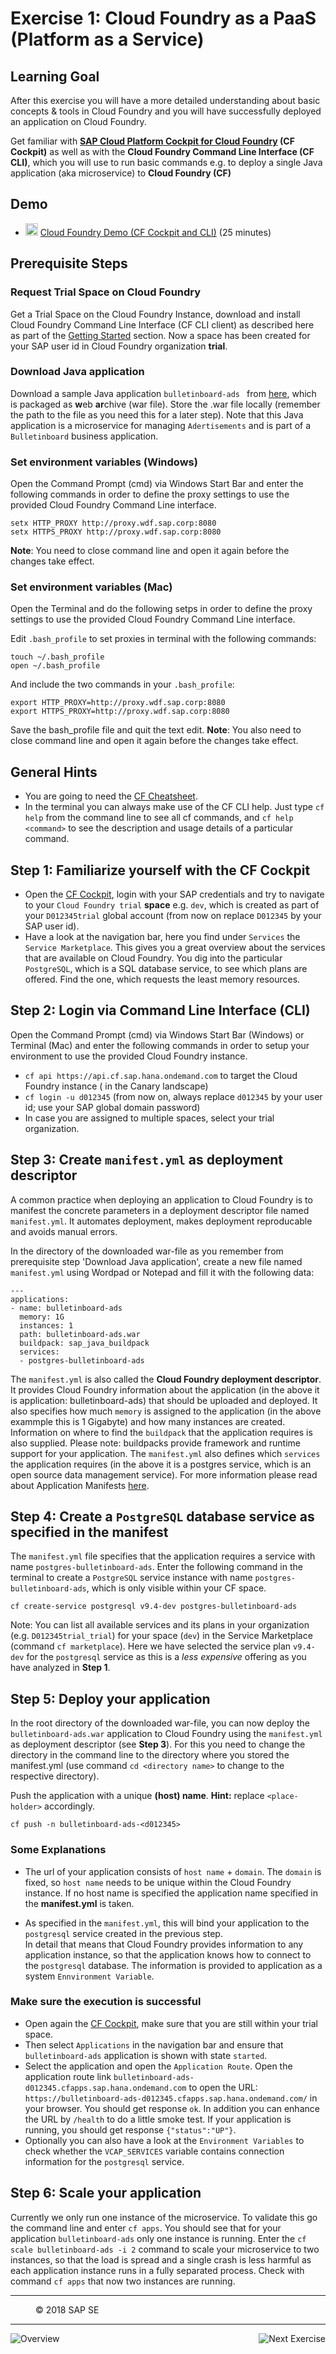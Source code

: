 # Exercise 1: Cloud Foundry as a PaaS (Platform as a Service)

## Learning Goal
After this exercise you will have a more detailed understanding about basic concepts & tools in Cloud Foundry and you will have successfully deployed an application on Cloud Foundry.

Get familiar with **[SAP Cloud Platform Cockpit for Cloud Foundry](https://help.cf.sap.hana.ondemand.com/frameset.htm?7bc6369a68b14833bdb741a12141d70a.html#loio3527b8af78814cbdbd719cb7f7bca1d6) (CF Cockpit)** as well as with the **Cloud Foundry Command Line Interface (CF CLI)**, which you will use to run basic commands e.g. to deploy a single Java application (aka microservice) to **Cloud Foundry (CF)**


## Demo
- <img src="https://github.wdf.sap.corp/cc-java-dev/cc-coursematerial/blob/master/Z_ReuseImages/images/information.jpg" height="20" alt="Video on video.sap.com"/> [Cloud Foundry Demo (CF Cockpit and CLI)](https://video.sap.com/media/t/1_74uuo41d) (25 minutes)

## Prerequisite Steps
### Request Trial Space on Cloud Foundry
Get a Trial Space on the Cloud Foundry Instance, download and install Cloud Foundry Command Line Interface (CF CLI client) as described here as part of the [Getting Started](https://help.cf.sap.hana.ondemand.com/frameset.htm?b8ee7894fe0b4df5b78f61dd1ac178ee.html) section. Now a space has been created for your SAP user id in Cloud Foundry organization **trial**. 

### Download Java application
Download a sample Java application `bulletinboard-ads ` from [here](https://github.wdf.sap.corp/cc-java-dev/cc-coursematerial/blob/master/QuickStart/bulletinboard-ads.war), which is packaged as **w**eb **ar**chive (war file). Store the .war file locally (remember the path to the file as you need this for a later step). Note that this Java application is a microservice for managing `Adertisements` and is part of a `Bulletinboard` business application. 

### Set environment variables (Windows)
Open the Command Prompt (cmd) via Windows Start Bar and enter the following commands in order to define the proxy settings to use the provided Cloud Foundry Command Line interface.

```
setx HTTP_PROXY http://proxy.wdf.sap.corp:8080
setx HTTPS_PROXY http://proxy.wdf.sap.corp:8080
```
**Note**: You need to close command line and open it again before the changes take effect.

### Set environment variables (Mac)
Open the Terminal and do the following setps in order to define the proxy settings to use the provided Cloud Foundry Command Line interface.

Edit `.bash_profile` to set proxies in terminal with the following commands:
```
touch ~/.bash_profile
open ~/.bash_profile
``` 
And include the two commands in your `.bash_profile`:
```
export HTTP_PROXY=http://proxy.wdf.sap.corp:8080
export HTTPS_PROXY=http://proxy.wdf.sap.corp:8080
```
Save the bash_profile file and quit the text edit. **Note**: You also need to close command line and open it again before the changes take effect.

## General Hints
- You are going to need the [CF Cheatsheet](https://github.wdf.sap.corp/cc-devops-course/coursematerial/blob/master/Cheat_Sheets/CS_Merged.pdf).
- In the terminal you can always make use of the CF CLI help. Just type `cf help` from the command line to see all cf commands, and `cf help <command>` to see the description and usage details of a particular command.

## Step 1: Familiarize yourself with the CF Cockpit
- Open the [CF Cockpit](https://account.int.sap.hana.ondemand.com/cockpit#/home/overview), login with your SAP credentials and try to navigate to your `Cloud Foundry trial` **space** e.g. `dev`, which is created as part of your `D012345trial` global account (from now on replace `D012345` by your SAP user id).
- Have a look at the navigation bar, here you find under `Services` the `Service Marketplace`. This gives you a great overview about the services that are available on Cloud Foundry. You dig into the particular `PostgreSQL`, which is a SQL database service, to see which plans are offered. Find the one, which requests the least memory resources.


## Step 2: Login via Command Line Interface (CLI)
Open the Command Prompt (cmd) via Windows Start Bar (Windows) or Terminal (Mac) and enter the following commands in order to setup your environment to use the provided Cloud Foundry instance.

- `cf api https://api.cf.sap.hana.ondemand.com` to target the Cloud Foundry instance ( in the Canary landscape)
- `cf login -u d012345` (from now on, always replace `d012345` by your user id; use your SAP global domain password)
- In case you are assigned to multiple spaces, select your trial organization.


## Step 3: Create `manifest.yml` as deployment descriptor
A common practice when deploying an application to Cloud Foundry is to manifest the concrete parameters in a deployment descriptor file named `manifest.yml`. It automates deployment, makes deployment reproducable and avoids manual errors. 

In the directory of the downloaded war-file as you remember from prerequisite step 'Download Java application', create a new file named `manifest.yml` using Wordpad or Notepad and fill it with the following data:

```
---
applications:
- name: bulletinboard-ads
  memory: 1G
  instances: 1
  path: bulletinboard-ads.war
  buildpack: sap_java_buildpack
  services:
  - postgres-bulletinboard-ads
```

The `manifest.yml` is also called the **Cloud Foundry deployment descriptor**. It provides Cloud Foundry information about the application (in the above it is application: bulletinboard-ads) that should be uploaded and deployed. It also specifies how much `memory` is assigned to the application (in the above exammple this is 1 Gigabyte) and how many instances are created. Information on where to find the `buildpack` that the application requires is also supplied. Please note: buildpacks provide framework and runtime support for your application. The `manifest.yml` also defines which `services` the application requires (in the above it is a postgres service, which is an open source data management service). For more information please read about Application Manifests [here](https://docs.cloudfoundry.org/devguide/deploy-apps/manifest.html).


## Step 4: Create a `PostgreSQL` database service as specified in the manifest

The `manifest.yml` file specifies that the application requires a service with name `postgres-bulletinboard-ads`. 
Enter the following command in the terminal to create a `PostgreSQL` service instance with name `postgres-bulletinboard-ads`, which is only visible within your CF space.
```
cf create-service postgresql v9.4-dev postgres-bulletinboard-ads
```
Note: You can list all available services and its plans in your organization (e.g. `D012345trial_trial`) for your space (`dev`) in the Service Marketplace (command `cf marketplace`). Here we have selected the service plan `v9.4-dev` for the `postgresql` service as this is a *less expensive* offering as you have analyzed in **Step 1**. 

## Step 5: Deploy your application
In the root directory of the downloaded war-file, you can now deploy the `bulletinboard-ads.war` application to Cloud Foundry using the `manifest.yml` as deployment descriptor (see **Step 3**). For this you need to change the directory in the command line to the directory where you stored the manifest.yml (use command `cd <directory name>` to change to the respective directory).

Push the application with a unique **(host) name**. **Hint:** replace `<place-holder>` accordingly.
```
cf push -n bulletinboard-ads-<d012345>
```

### Some Explanations
- The url of your application consists of `host name` + `domain`. The `domain` is fixed, so `host name` needs to be unique within the Cloud Foundry instance. If no host name is specified the application name specified in the **manifest.yml** is taken.

- As specified in the `manifest.yml`, this will bind your application to the `postgresql` service created in the previous step.   
In detail that means that Cloud Foundry provides information to any application instance, so that the application knows how to connect to the `postgresql` database. The information is provided to application as a system `Ennvironment Variable`.

### Make sure the execution is successful
- Open again the [CF Cockpit](https://account.int.sap.hana.ondemand.com/cockpit#/home/overview), make sure that you are still within your trial space. 
- Then select `Applications` in the navigation bar and ensure that `bulletinboard-ads` application is shown with state `started`. 
- Select the application and open the `Application Route`. Open the application route link `bulletinboard-ads-d012345.cfapps.sap.hana.ondemand.com` to open the URL: `https://bulletinboard-ads-d012345.cfapps.sap.hana.ondemand.com/` in your browser. You should get response `ok`. In addition you can enhance the URL by `/health` to do a little smoke test. If your application is running, you should get response `{"status":"UP"}`.
- Optionally you can also have a look at the `Environment Variables` to check whether the `VCAP_SERVICES` variable contains connection information for the `postgresql` service.


## Step 6: Scale your application
Currently we only run one instance of the microservice. To validate this go the command line and enter `cf apps`. You should see that for your application `bulletinboard-ads` only one instance is running.
Enter the `cf scale bulletinboard-ads -i 2` command to scale your microservice to two instances, so that the load is spread and a single crash is less harmful as each application instance runs in a fully separated process. Check with command `cf apps` that now two instances are running. 

***
<dl>
  <dd>
  <div class="footer">&copy; 2018 SAP SE</div>
  </dd>
</dl>
<hr>
<a href="/QuickStart/Readme.md">
  <img align="left" alt="Overview">
</a>
<a href="/QuickStart/Exercise2_TestYourRESTApi.md">
  <img align="right" alt="Next Exercise">
</a>
